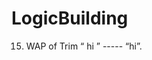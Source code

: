 # LogicBuilding
15.	WAP of  Trim                    “          hi      ”                    ----- “hi”.
